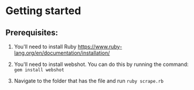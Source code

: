 # Getting started 

## Prerequisites:

1) You'll need to install Ruby
https://www.ruby-lang.org/en/documentation/installation/

2) You'll need to install webshot. You can do this by running the command: `gem install webshot`

3) Navigate to the folder that has the file and run `ruby scrape.rb`